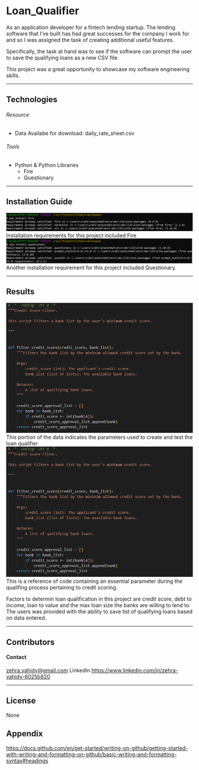 # Loan_Qualifier

As an application developer for a fintech lending startup. The lending software that I’ve built has had great successes for the company I work for and so I was assigned the task of creating additional useful features.

Specifically, the task at hand was to see if the software can prompt the user to save the qualifying loans as a new CSV file.

This project was a great opportunity to showcase my software engineering skills.

---

## Technologies
###### Resource 
- Data Availabe for download: daily_rate_sheet.csv
###### Tools
- Python & Python Libraries
    - Fire
    - Questionary

---

## Installation Guide
![C:\Users\zvahi\src\fintech\Fintech-module-02\Challenge_2\Screenshots\pip_fire](https://raw.githubusercontent.com/zvahidy/Loan_Qualifier/b0fd34e9ea1720163bc43ba0813452847aec8468/Fintech-module-02/Challenge_2/Screenshots/pip_fire.png)
Installation requirements for this project included Fire 
![C:\Users\zvahi\src\fintech\Fintech-module-02\Challenge_2\Screenshots\pip_questionary](https://raw.githubusercontent.com/zvahidy/Loan_Qualifier/b0fd34e9ea1720163bc43ba0813452847aec8468/Fintech-module-02/Challenge_2/Screenshots/pip_questionary.png)
Another installation requirement for this project included Questionary. 

---

## Results
![C:\Users\zvahi\src\fintech\Fintech-module-02\Challenge_2\Screenshots\data_daily_rate_sheet_csv_file](https://raw.githubusercontent.com/zvahidy/Loan_Qualifier/f9ca07764faf7ca1ae9debe2091a156bec0c5910/Fintech-module-02/Challenge_2/Screenshots/filter_credit_score.png)
This portion of the data indicates the parameters used to create and test the loan qualifier
![C:\Users\zvahi\src\fintech\Fintech-module-02\Challenge_2\Screenshots\filter_credit_score](https://raw.githubusercontent.com/zvahidy/Loan_Qualifier/b0fd34e9ea1720163bc43ba0813452847aec8468/Fintech-module-02/Challenge_2/Screenshots/filter_credit_score.png)
This is a reference of code containing an essential parameter during the qualifing process pertaining to credit scoring. 

Factors to determin loan qualification in this project are credit score, debt to income, loan to value and the max loan size the banks are willing to lend to. The users was provided with the ability to save list of qualifying loans based on data entered.


---

## Contributors

#### Contact
zehra.vahidy@gmail.com
LinkedIn https://www.linkedin.com/in/zehra-vahidy-6025b820

---

## License

None

## Appendix
https://docs.github.com/en/get-started/writing-on-github/getting-started-with-writing-and-formatting-on-github/basic-writing-and-formatting-syntax#headings
